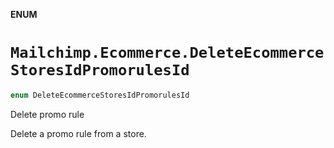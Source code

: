 **ENUM**

# `Mailchimp.Ecommerce.DeleteEcommerceStoresIdPromorulesId`

```swift
enum DeleteEcommerceStoresIdPromorulesId
```

Delete promo rule

Delete a promo rule from a store.
